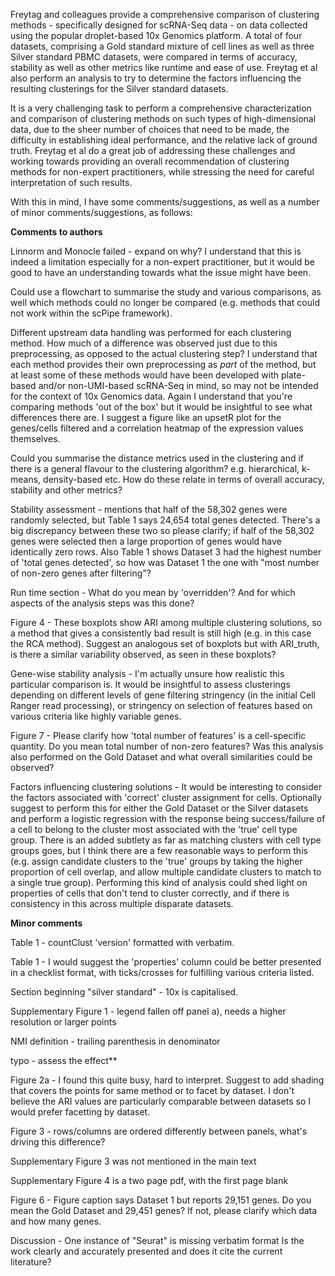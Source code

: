 Freytag and colleagues provide a comprehensive comparison of clustering methods - specifically designed for scRNA-Seq data - on data collected using the popular droplet-based 10x Genomics platform. A total of four datasets, comprising a Gold standard mixture of cell lines as well as three Silver standard PBMC datasets, were compared in terms of accuracy, stability as well as other metrics like runtime and ease of use. Freytag et al also perform an analysis to try to determine the factors influencing the resulting clusterings for the Silver standard datasets.

It is a very challenging task to perform a comprehensive characterization and comparison of clustering methods on such types of high-dimensional data, due to the sheer number of choices that need to be made, the difficulty in establishing ideal performance, and the relative lack of ground truth. Freytag et al do a great job of addressing these challenges and working towards providing an overall recommendation of clustering methods for non-expert practitioners, while stressing the need for careful interpretation of such results. 

With this in mind, I have some comments/suggestions, as well as a number of minor comments/suggestions, as follows:

**Comments to authors**

Linnorm and Monocle failed - expand on why? I understand that this is indeed a limitation especially for a non-expert practitioner, but it would be good to have an understanding towards what the issue might have been.

Could use a flowchart to summarise the study and various comparisons, as well which methods could no longer be compared (e.g. methods that could not work within the scPipe framework).

Different upstream data handling was performed for each clustering method. How much of a difference was observed just due to this preprocessing, as opposed to the actual clustering step? I understand that each method provides their own preprocessing as *part* of the method, but at least some of these methods would have been developed with plate-based and/or non-UMI-based scRNA-Seq in mind, so may not be intended for the context of 10x Genomics data. Again I understand that you're comparing methods 'out of the box' but it would be insightful to see what differences there are. I suggest a figure like an upsetR plot for the genes/cells filtered and a correlation heatmap of the expression values themselves.

Could you summarise the distance metrics used in the clustering and if there is a general flavour to the clustering algorithm? e.g. hierarchical, k-means, density-based etc. How do these relate in terms of overall accuracy, stability and other metrics?

Stability assessment - mentions that half of the 58,302 genes were randomly selected, but Table 1 says 24,654 total genes detected. There's a big discrepancy between these two so please clarify; if half of the 58,302 genes were selected then a large proportion of genes would have identically zero rows. Also Table 1 shows Dataset 3 had the highest number of 'total genes detected', so how was Dataset 1 the one with "most number of non-zero genes after filtering"?

Run time section - What do you mean by 'overridden'? And for which aspects of the analysis steps was this done?

Figure 4 - These boxplots show ARI among multiple clustering solutions, so a method that gives a consistently bad result is still high (e.g. in this case the RCA method). Suggest an analogous set of boxplots but with ARI_truth, is there a similar variability observed, as seen in these boxplots?

Gene-wise stability analysis - I'm actually unsure how realistic this particular comparison is. It would be insightful to assess clusterings depending on different levels of gene filtering stringency (in the initial Cell Ranger read processing), or stringency on selection of features based on various criteria like highly variable genes.

Figure 7 - Please clarify how 'total number of features' is a cell-specific quantity. Do you mean total number of non-zero features? Was this analysis also performed on the Gold Dataset and what overall similarities could be observed?

Factors influencing clustering solutions - It would be interesting to consider the factors associated with 'correct' cluster assignment for cells. Optionally suggest to perform this for either the Gold Dataset or the Silver datasets and perform a logistic regression with the response being success/failure of a cell to belong to the cluster most associated with the 'true' cell type group. There is an added subtlety as far as matching clusters with cell type groups goes, but I think there are a few reasonable ways to perform this (e.g. assign candidate clusters to the 'true' groups by taking the higher proportion of cell overlap, and allow multiple candidate clusters to match to a single true group). Performing this kind of analysis could shed light on properties of cells that don't tend to cluster correctly, and if there is consistency in this across multiple disparate datasets.

**Minor comments**

Table 1 - countClust 'version' formatted with verbatim.

Table 1 - I would suggest the 'properties' column could be better presented in a checklist format, with ticks/crosses for fulfilling various criteria listed.

Section beginning "silver standard" - 10x is capitalised.

Supplementary Figure 1 - legend fallen off panel a), needs a higher resolution or larger points

NMI definition - trailing parenthesis in denominator

typo - assess the effect**

Figure 2a - I found this quite busy, hard to interpret. Suggest to add shading that covers the points for same method or to facet by dataset. I don't believe the ARI values are particularly comparable between datasets so I would prefer facetting by dataset.

Figure 3 - rows/columns are ordered differently between panels, what's driving this difference?

Supplementary Figure 3 was not mentioned in the main text

Supplementary Figure 4 is a two page pdf, with the first page blank

Figure 6 - Figure caption says Dataset 1 but reports 29,151 genes. Do you mean the Gold Dataset and 29,451 genes? If not, please clarify which data and how many genes.

Discussion - One instance of "Seurat" is missing verbatim format
Is the work clearly and accurately presented and does it cite the current literature?

